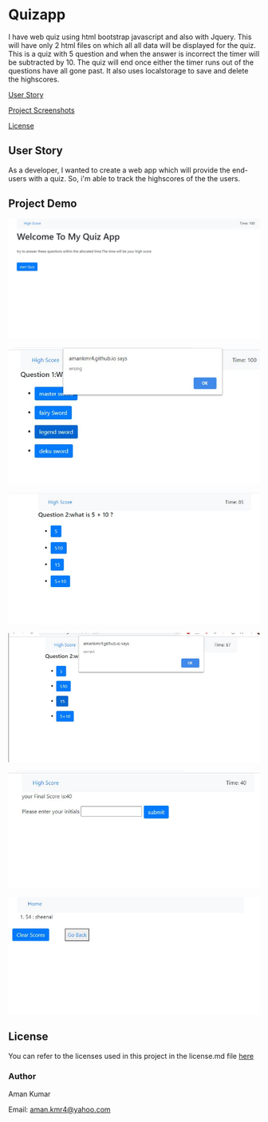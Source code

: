 # Quizapp
I have web quiz using html bootstrap javascript and also with Jquery. This will have only 2 html files on which all all data will be displayed for the quiz. This is a quiz with 5 question and when the answer is incorrect the timer will be subtracted by 10. The quiz will end once either the timer runs out of the questions have all gone past. It also uses localstorage to save and delete the highscores.

[User Story](#User-Story)



[Project Screenshots](#Project-Screenshots)

[License](#license)


## User Story
As a developer,
I wanted to create a web app which will provide the end-users with a quiz. 
So, i'm able to track the highscores of the the users.




## Project Demo


![screentshot 1](/Screenshots/screenshot1.JPG)

![screentshot 2](/Screenshots/screenshot2.JPG)

![screentshot 3](/Screenshots/screenshot3.JPG)

![screentshot 4](/Screenshots/screenshot4.JPG)

![screentshot 5](/Screenshots/screenshot5.JPG)

![screentshot 6](/Screenshots/screenshot6.JPG)

## License

You can refer to the licenses used in this project in the license.md file [here](license.md)

### Author

Aman Kumar

Email: aman.kmr4@yahoo.com
